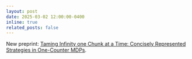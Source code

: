 ```yaml
---
layout: post
date: 2025-03-02 12:00:00-0400
inline: true
related_posts: false
---
```


New preprint: <a href="https://arxiv.org/abs/2503.00788">Taming Infinity one Chunk at a Time: Concisely Represented Strategies in One-Counter MDPs</a>.

